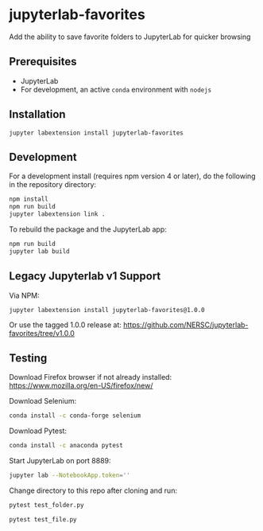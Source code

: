 # jupyterlab-favorites

Add the ability to save favorite folders to JupyterLab for quicker browsing

## Prerequisites

* JupyterLab
* For development, an active `conda` environment with `nodejs`

## Installation

```{bash}
jupyter labextension install jupyterlab-favorites
```

## Development

For a development install (requires npm version 4 or later), do the following in the repository directory:

```bash
npm install
npm run build
jupyter labextension link .
```

To rebuild the package and the JupyterLab app:

```bash
npm run build
jupyter lab build
```

## Legacy Jupyterlab v1 Support

Via NPM:
```{bash}
jupyter labextension install jupyterlab-favorites@1.0.0
```

Or use the tagged 1.0.0 release at:
https://github.com/NERSC/jupyterlab-favorites/tree/v1.0.0

## Testing 
Download Firefox browser if not already installed: https://www.mozilla.org/en-US/firefox/new/

Download Selenium:
```bash
conda install -c conda-forge selenium
```
Download Pytest:
```bash
conda install -c anaconda pytest
```
Start JupyterLab on port 8889:
```bash
jupyter lab --NotebookApp.token=''
```
Change directory to this repo after cloning and run:
```bash
pytest test_folder.py
```
```bash
pytest test_file.py
```
